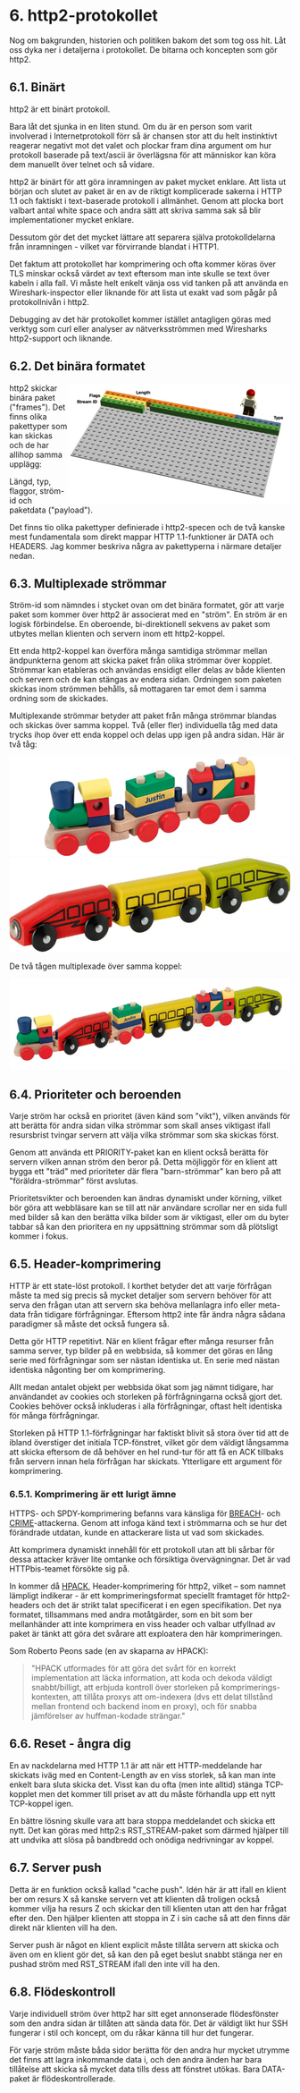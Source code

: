 # 6. http2-protokollet

Nog om bakgrunden, historien och politiken bakom det som tog oss hit. Låt oss
dyka ner i detaljerna i protokollet. De bitarna och koncepten som gör http2.

## 6.1. Binärt

http2 är ett binärt protokoll.

Bara låt det sjunka in en liten stund. Om du är en person som varit involverad
i Internetprotokoll förr så är chansen stor att du helt instinktivt reagerar
negativt mot det valet och plockar fram dina argument om hur protokoll
baserade på text/ascii är överlägsna för att människor kan köra dem manuellt
över telnet och så vidare.

http2 är binärt för att göra inramningen av paket mycket enklare. Att lista ut
början och slutet av paket är en av de riktigt komplicerade sakerna i HTTP 1.1
och faktiskt i text-baserade protokoll i allmänhet. Genom att plocka bort
valbart antal white space och andra sätt att skriva samma sak så blir
implementationer mycket enklare.

Dessutom gör det det mycket lättare att separera själva protokolldelarna från
inramningen - vilket var förvirrande blandat i HTTP1.

Det faktum att protokollet har komprimering och ofta kommer köras över TLS
minskar också värdet av text eftersom man inte skulle se text över kabeln i
alla fall. Vi måste helt enkelt vänja oss vid tanken på att använda en
Wireshark-inspector eller liknande för att lista ut exakt vad som pågår på
protokollnivån i http2.

Debugging av det här protokollet kommer istället antagligen göras med verktyg
som curl eller analyser av nätverksströmmen med Wiresharks http2-support och
liknande.

## 6.2. Det binära formatet

<img style="float: right;" src="https://raw.githubusercontent.com/bagder/http2-explained/master/images/frame-layout.png" />

http2 skickar binära paket ("frames"). Det finns olika pakettyper som kan
skickas och de har allihop samma upplägg:

Längd, typ, flaggor, ström-id och paketdata ("payload").

Det finns tio olika pakettyper definierade i http2-specen och de två kanske
mest fundamentala som direkt mappar HTTP 1.1-funktioner är DATA och
HEADERS. Jag kommer beskriva några av pakettyperna i närmare detaljer nedan.

## 6.3. Multiplexade strömmar

Ström-id som nämndes i stycket ovan om det binära formatet, gör att varje
paket som kommer över http2 är associerat med en "ström". En ström är en
logisk förbindelse. En oberoende, bi-direktionell sekvens av paket som utbytes
mellan klienten och servern inom ett http2-koppel.

Ett enda http2-koppel kan överföra många samtidiga strömmar mellan
ändpunkterna genom att skicka paket från olika strömmar över kopplet. Strömmar
kan etableras och användas ensidigt eller delas av både klienten och servern
och de kan stängas av endera sidan. Ordningen som paketen skickas inom
strömmen behålls, så mottagaren tar emot dem i samma ordning som de skickades.

Multiplexande strömmar betyder att paket från många strömmar blandas och
skickas över samma koppel. Två (eller fler) individuella tåg med data trycks
ihop över ett enda koppel och delas upp igen på andra sidan. Här är två tåg:

![ett tåg](https://raw.githubusercontent.com/bagder/http2-explained/master/images/train-justin.jpg)
![ett till tåg](https://raw.githubusercontent.com/bagder/http2-explained/master/images/train-ikea.jpg)

De två tågen multiplexade över samma koppel:

![multiplexat tåg](https://raw.githubusercontent.com/bagder/http2-explained/master/images/train-multiplexed.jpg)

## 6.4. Prioriteter och beroenden

Varje ström har också en prioritet (även känd som "vikt"), vilken används för
att berätta för andra sidan vilka strömmar som skall anses viktigast ifall
resursbrist tvingar servern att välja vilka strömmar som ska skickas först.

Genom att använda ett PRIORITY-paket kan en klient också berätta för servern
vilken annan ström den beror på. Detta möjliggör för en klient att bygga ett
"träd" med prioriteter där flera "barn-strömmar" kan bero på att
"föräldra-strömmar" först avslutas.

Prioritetsvikter och beroenden kan ändras dynamiskt under körning, vilket bör
göra att webbläsare kan se till att när användare scrollar ner en sida full med
bilder så kan den berätta vilka bilder som är viktigast, eller om du byter
tabbar så kan den prioritera en ny uppsättning strömmar som då plötsligt
kommer i fokus.

## 6.5. Header-komprimering

HTTP är ett state-löst protokoll. I korthet betyder det att varje förfrågan
måste ta med sig precis så mycket detaljer som servern behöver för att serva
den frågan utan att servern ska behöva mellanlagra info eller meta-data från
tidigare förfrågningar. Eftersom http2 inte får ändra några sådana paradigmer
så måste det också fungera så.

Detta gör HTTP repetitivt. När en klient frågar efter många resurser från
samma server, typ bilder på en webbsida, så kommer det göras en lång serie med
förfrågningar som ser nästan identiska ut. En serie med nästan identiska
någonting ber om komprimering.

Allt medan antalet objekt per webbsida ökat som jag nämnt tidigare, har
användandet av cookies och storleken på förfrågningarna också gjort
det. Cookies behöver också inkluderas i alla förfrågningar, oftast helt
identiska för många förfrågningar.

Storleken på HTTP 1.1-förfrågningar har faktiskt blivit så stora över tid att
de ibland överstiger det initiala TCP-fönstret, vilket gör dem väldigt
långsamma att skicka eftersom de då behöver en hel rund-tur för att få en ACK
tillbaks från servern innan hela förfrågan har skickats. Ytterligare ett
argument för komprimering.

### 6.5.1. Komprimering är ett lurigt ämne

HTTPS- och SPDY-komprimering befanns vara känsliga för
[BREACH](https://en.wikipedia.org/wiki/BREACH_%28security_exploit%29)- och
[CRIME](https://en.wikipedia.org/wiki/CRIME)-attackerna. Genom att infoga känd
text i strömmarna och se hur det förändrade utdatan, kunde en attackerare
lista ut vad som skickades.

Att komprimera dynamiskt innehåll för ett protokoll utan att bli sårbar för
dessa attacker kräver lite omtanke och försiktiga övervägningnar. Det är vad
HTTPbis-teamet försökte sig på.

In kommer då [HPACK](https://www.rfc-editor.org/rfc/rfc7541.txt),
Header-komprimering för http2, vilket – som namnet lämpligt indikerar - är ett
komprimeringsformat speciellt framtaget för http2-headers och det är strikt
talat specificerat i en egen specifikation. Det nya formatet, tillsammans med
andra motåtgärder, som en bit som ber mellanhänder att inte komprimera en viss
header och valbar utfyllnad av paket är tänkt att göra det svårare att
exploatera den här komprimeringen.

Som Roberto Peons sade (en av skaparna av HPACK):

> "HPACK utformades för att göra det svårt för en korrekt implementation att
> läcka information, att koda och dekoda väldigt snabbt/billigt, att erbjuda
> kontroll över storleken på komprimerings-kontexten, att tillåta proxys att
> om-indexera (dvs ett delat tillstånd mellan frontend och backend inom en
> proxy), och för snabba jämförelser av huffman-kodade strängar."

## 6.6. Reset - ångra dig

En av nackdelarna med HTTP 1.1 är att när ett HTTP-meddelande har skickats
iväg med en Content-Length av en viss storlek, så kan man inte enkelt bara
sluta skicka det. Visst kan du ofta (men inte alltid) stänga TCP-kopplet men
det kommer till priset av att du måste förhandla upp ett nytt TCP-koppel igen.

En bättre lösning skulle vara att bara stoppa meddelandet och skicka ett
nytt. Det kan göras med http2:s RST_STREAM-paket som därmed hjälper till att
undvika att slösa på bandbredd och onödiga nedrivningar av koppel.

## 6.7. Server push

Detta är en funktion också kallad "cache push". Idén här är att ifall en
klient ber om resurs X så kanske servern vet att klienten då troligen också
kommer vilja ha resurs Z och skickar den till klienten utan att den har frågat
efter den. Den hjälper klienten att stoppa in Z i sin cache så att den finns
där direkt när klienten vill ha den.

Server push är något en klient explicit måste tillåta servern att skicka och
även om en klient gör det, så kan den på eget beslut snabbt stänga ner en
pushad ström med RST_STREAM ifall den inte vill ha den.

## 6.8. Flödeskontroll

Varje individuell ström över http2 har sitt eget annonserade flödesfönster som
den andra sidan är tillåten att sända data för. Det är väldigt likt hur SSH
fungerar i stil och koncept, om du råkar känna till hur det fungerar.

För varje ström måste båda sidor berätta för den andra hur mycket utrymme det
finns att lagra inkommande data i, och den andra änden har bara tillåtelse att
skicka så mycket data tills dess att fönstret utökas. Bara DATA-paket är
flödeskontrollerade.

